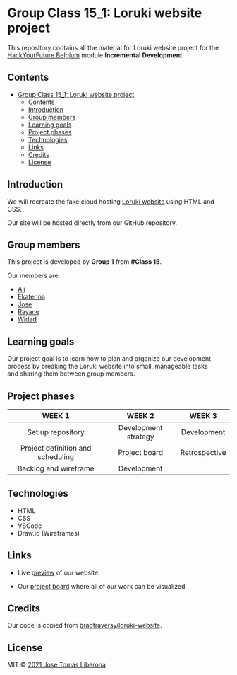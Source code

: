 # Group Class 15_1: Loruki website project

This repository contains all the material for Loruki website project for the [HackYourFuture Belgium](https://hackyourfuture.be/) module **Incremental Development**.

## Contents

- [Group Class 15_1: Loruki website project](#group-class-15_1-loruki-website-project)
  - [Contents](#contents)
  - [Introduction](#introduction)
  - [Group members](#group-members)
  - [Learning goals](#learning-goals)
  - [Project phases](#project-phases)
  - [Technologies](#technologies)
  - [Links](#links)
  - [Credits](#credits)
  - [License](#license)

## Introduction

We will recreate the fake cloud hosting [Loruki website](https://github.com/bradtraversy/loruki-website) using HTML and CSS.

Our site will be hosted directly from our GitHub repository.

## Group members

This project is developed by **Group 1** from **#Class 15**.

Our members are:

-  [Ali](https://github.com/AliAbouteir)
-  [Ekaterina](https://github.com/katsmamina)
-  [Jose](https://github.com/JTLiberona)
-  [Rayane](https://github.com/rayanejsilva)
-  [Widad](https://github.com/wadiawadia)

## Learning goals

Our project goal is to learn how to plan and organize our development process by breaking the Loruki website into small, manageable tasks and sharing them between group members.

## Project phases

|            **WEEK 1**             |      **WEEK 2**      |  **WEEK 3**   |
| :-------------------------------: | :------------------: | :-----------: |
|         Set up repository         | Development strategy |  Development  |
| Project definition and scheduling |    Project board     | Retrospective |
|       Backlog and wireframe       |     Development      |               |

## Technologies

-  HTML
-  CSS
-  VSCode
-  Draw.io (Wireframes)

## Links

-  Live [preview](https://jtliberona.github.io/loruki-website/) of our website.

-  Our [project board](https://github.com/JTLiberona/loruki-website/projects/1) where all of our work can be visualized.

## Credits

Our code is copied from [bradtraversy/loruki-website](https://github.com/bradtraversy/loruki-website).

## License

MIT © [2021 Jose Tomas Liberona](https://github.com/JTLiberona/loruki-website/blob/main/LICENSE)
